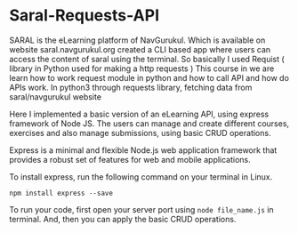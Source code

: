 # Saral-Requests-API

SARAL is the eLearning platform of NavGurukul. Which is available on website saral.navgurukul.org created a CLI based app where users can access the content of saral using the terminal. So basically I used Requist ( library in Python used for making a http requests ) This course in we are learn how to work request module in python and how to call API and how do APIs work. In python3 through requests library, fetching data from saral/navgurukul website


Here I implemented a basic version of an eLearning API, using express framework of Node JS. The users can manage and create different courses, exercises and also manage submissions, using basic CRUD operations.

Express is a minimal and flexible Node.js web application framework that provides a robust set of features for web and mobile applications.

To install express, run the following command on your terminal in Linux.

```
npm install express --save
```
To run your code, first open your server port using `node file_name.js` in terminal. And, then you can apply the basic CRUD operations.
